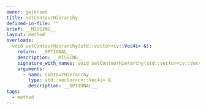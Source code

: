 ```yaml
---
owner: gwjensen
title: setContourHierarchy
defined-in-file: ""
brief: __MISSING__
layout: method
overloads:
  void setContourHierarchy(std::vector<cv::Vec4i> &):
    return: __OPTIONAL__
    description: __MISSING__
    signature_with_names: void setContourHierarchy(std::vector<cv::Vec4i> & contourHierarchy)
    arguments:
      - name: contourHierarchy
        type: std::vector<cv::Vec4i> &
        description: __OPTIONAL__
tags:
  - method
---
```


